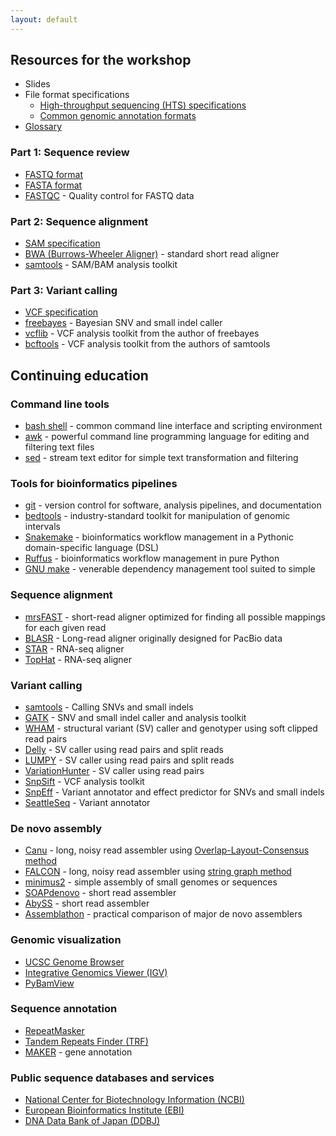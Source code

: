 ```yaml
---
layout: default
---
```


## Resources for the workshop

  * Slides
  * File format specifications
    * [High-throughput sequencing (HTS) specifications](http://samtools.github.io/hts-specs/)
    * [Common genomic annotation formats](http://genome.ucsc.edu/FAQ/FAQformat.html)
  * [Glossary](glossary.html)

### Part 1: Sequence review

  * [FASTQ format](http://maq.sourceforge.net/fastq.shtml)
  * [FASTA format](http://genetics.bwh.harvard.edu/pph/FASTA.html)
  * [FASTQC](http://www.bioinformatics.babraham.ac.uk/projects/fastqc/) - Quality control for FASTQ data

### Part 2: Sequence alignment

  * [SAM specification](http://samtools.github.io/hts-specs/SAMv1.pdf)
  * [BWA (Burrows-Wheeler Aligner)](http://bio-bwa.sourceforge.net/) - standard short read aligner
  * [samtools](http://www.htslib.org/) - SAM/BAM analysis toolkit

### Part 3: Variant calling

  * [VCF specification](http://samtools.github.io/hts-specs/VCFv4.3.pdf)
  * [freebayes](https://github.com/ekg/freebayes) - Bayesian SNV and small indel caller
  * [vcflib](https://github.com/vcflib/vcflib) - VCF analysis toolkit from the author of freebayes
  * [bcftools](https://samtools.github.io/bcftools/) - VCF analysis toolkit from the authors of samtools

## Continuing education

### Command line tools

  * [bash shell](http://tiswww.case.edu/php/chet/bash/bashref.html) - common command line interface and scripting environment
  * [awk](https://www.gnu.org/software/gawk/manual/html_node/index.html) - powerful command line programming language for editing and filtering text files
  * [sed](https://www.gnu.org/software/sed/manual/sed.html) - stream text editor for simple text transformation and filtering

### Tools for bioinformatics pipelines

  * [git](https://git-scm.com/) - version control for software, analysis pipelines, and documentation
  * [bedtools](http://bedtools.readthedocs.org/en/latest/) - industry-standard toolkit for manipulation of genomic intervals
  * [Snakemake](https://bitbucket.org/snakemake/snakemake/wiki/Home) - bioinformatics workflow management in a Pythonic domain-specific language (DSL)
  * [Ruffus](http://www.ruffus.org.uk/) - bioinformatics workflow management in pure Python
  * [GNU make](https://www.gnu.org/software/make/manual/make.html) - venerable dependency management tool suited to simple

### Sequence alignment

  * [mrsFAST](http://sfu-compbio.github.io/mrsfast/) - short-read aligner optimized for finding all possible mappings for each given read
  * [BLASR](https://github.com/PacificBiosciences/blasr) - Long-read aligner originally designed for PacBio data
  * [STAR](https://github.com/alexdobin/STAR) - RNA-seq aligner
  * [TopHat](https://ccb.jhu.edu/software/tophat/index.shtml) - RNA-seq aligner

### Variant calling

  * [samtools](http://www.htslib.org/workflow/#mapping_to_variant) - Calling SNVs and small indels
  * [GATK](https://www.broadinstitute.org/gatk/) - SNV and small indel caller and analysis toolkit
  * [WHAM](http://zeeev.github.io/wham/) - structural variant (SV) caller and genotyper using soft clipped read pairs
  * [Delly](https://github.com/tobiasrausch/delly) - SV caller using read pairs and split reads
  * [LUMPY](https://github.com/arq5x/lumpy-sv) - SV caller using read pairs and split reads
  * [VariationHunter](http://variationhunter.sourceforge.net/Home) - SV caller using read pairs
  * [SnpSift](http://snpeff.sourceforge.net/SnpSift.html) - VCF analysis toolkit
  * [SnpEff](http://snpeff.sourceforge.net/) - Variant annotator and effect predictor for SNVs and small indels
  * [SeattleSeq](http://snp.gs.washington.edu/SeattleSeqAnnotation138/) - Variant annotator

### De novo assembly

  * [Canu](http://canu.readthedocs.org/en/stable/) - long, noisy read assembler using [Overlap-Layout-Consensus method](http://gcat.davidson.edu/phast/olc.html)
  * [FALCON](https://github.com/PacificBiosciences/FALCON) - long, noisy read assembler using [string graph method](http://bioinformatics.oxfordjournals.org/content/21/suppl_2/ii79.full.pdf)
  * [minimus2](http://amos.sourceforge.net/wiki/index.php/Minimus2) - simple assembly of small genomes or sequences
  * [SOAPdenovo](http://soap.genomics.org.cn/soapdenovo.html) - short read assembler
  * [AbySS](https://github.com/bcgsc/abyss) - short read assembler
  * [Assemblathon](http://assemblathon.org/) - practical comparison of major de novo assemblers

### Genomic visualization

  * [UCSC Genome Browser](http://genome.ucsc.edu/)
  * [Integrative Genomics Viewer (IGV)](https://www.broadinstitute.org/igv/)
  * [PyBamView](http://melissagymrek.com/pybamview/)

### Sequence annotation

  * [RepeatMasker](http://www.repeatmasker.org/)
  * [Tandem Repeats Finder (TRF)](https://tandem.bu.edu/trf/trf.html)
  * [MAKER](http://www.yandell-lab.org/software/maker.html) - gene annotation

### Public sequence databases and services

  * [National Center for Biotechnology Information (NCBI)](http://www.ncbi.nlm.nih.gov/)
  * [European Bioinformatics Institute (EBI)](http://www.ebi.ac.uk/)
  * [DNA Data Bank of Japan (DDBJ)](http://www.ddbj.nig.ac.jp/)
